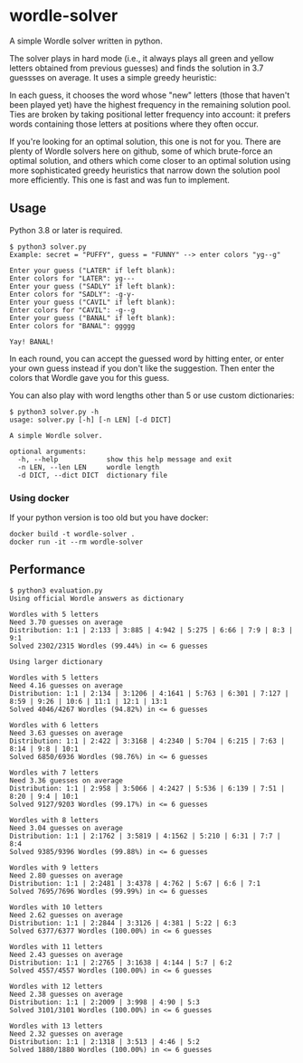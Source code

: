 # wordle-solver

A simple Wordle solver written in python.

The solver plays in hard mode (i.e., it always plays all green and yellow letters
obtained from previous guesses) and finds the solution in 3.7 guessses on average.
It uses a simple greedy heuristic:

In each guess, it chooses the word whose "new" letters (those that haven't been
played yet) have the highest frequency in the remaining solution pool. Ties are
broken by taking positional letter frequency into account: it prefers words
containing those letters at positions where they often occur.

If you're looking for an optimal solution, this one is not for you. There are
plenty of Wordle solvers here on github, some of which brute-force an optimal
solution, and others which come closer to an optimal solution using more
sophisticated greedy heuristics that narrow down the solution pool more
efficiently. This one is fast and was fun to implement.

## Usage

Python 3.8 or later is required.

```
$ python3 solver.py
Example: secret = "PUFFY", guess = "FUNNY" --> enter colors "yg--g"

Enter your guess ("LATER" if left blank):
Enter colors for "LATER": yg---
Enter your guess ("SADLY" if left blank):
Enter colors for "SADLY": -g-y-
Enter your guess ("CAVIL" if left blank):
Enter colors for "CAVIL": -g--g
Enter your guess ("BANAL" if left blank):
Enter colors for "BANAL": ggggg

Yay! BANAL!
```

In each round, you can accept the guessed word by hitting enter, or enter your own
guess instead if you don't like the suggestion. Then enter the colors that Wordle
gave you for this guess.

You can also play with word lengths other than 5 or use custom dictionaries:

```
$ python3 solver.py -h
usage: solver.py [-h] [-n LEN] [-d DICT]

A simple Wordle solver.

optional arguments:
  -h, --help            show this help message and exit
  -n LEN, --len LEN     wordle length
  -d DICT, --dict DICT  dictionary file
```

### Using docker

If your python version is too old but you have docker:

```
docker build -t wordle-solver .
docker run -it --rm wordle-solver
```

## Performance

```
$ python3 evaluation.py
Using official Wordle answers as dictionary

Wordles with 5 letters
Need 3.70 guesses on average
Distribution: 1:1 | 2:133 | 3:885 | 4:942 | 5:275 | 6:66 | 7:9 | 8:3 | 9:1
Solved 2302/2315 Wordles (99.44%) in <= 6 guesses

Using larger dictionary

Wordles with 5 letters
Need 4.16 guesses on average
Distribution: 1:1 | 2:134 | 3:1206 | 4:1641 | 5:763 | 6:301 | 7:127 | 8:59 | 9:26 | 10:6 | 11:1 | 12:1 | 13:1
Solved 4046/4267 Wordles (94.82%) in <= 6 guesses

Wordles with 6 letters
Need 3.63 guesses on average
Distribution: 1:1 | 2:422 | 3:3168 | 4:2340 | 5:704 | 6:215 | 7:63 | 8:14 | 9:8 | 10:1
Solved 6850/6936 Wordles (98.76%) in <= 6 guesses

Wordles with 7 letters
Need 3.36 guesses on average
Distribution: 1:1 | 2:958 | 3:5066 | 4:2427 | 5:536 | 6:139 | 7:51 | 8:20 | 9:4 | 10:1
Solved 9127/9203 Wordles (99.17%) in <= 6 guesses

Wordles with 8 letters
Need 3.04 guesses on average
Distribution: 1:1 | 2:1762 | 3:5819 | 4:1562 | 5:210 | 6:31 | 7:7 | 8:4
Solved 9385/9396 Wordles (99.88%) in <= 6 guesses

Wordles with 9 letters
Need 2.80 guesses on average
Distribution: 1:1 | 2:2481 | 3:4378 | 4:762 | 5:67 | 6:6 | 7:1
Solved 7695/7696 Wordles (99.99%) in <= 6 guesses

Wordles with 10 letters
Need 2.62 guesses on average
Distribution: 1:1 | 2:2844 | 3:3126 | 4:381 | 5:22 | 6:3
Solved 6377/6377 Wordles (100.00%) in <= 6 guesses

Wordles with 11 letters
Need 2.43 guesses on average
Distribution: 1:1 | 2:2765 | 3:1638 | 4:144 | 5:7 | 6:2
Solved 4557/4557 Wordles (100.00%) in <= 6 guesses

Wordles with 12 letters
Need 2.38 guesses on average
Distribution: 1:1 | 2:2009 | 3:998 | 4:90 | 5:3
Solved 3101/3101 Wordles (100.00%) in <= 6 guesses

Wordles with 13 letters
Need 2.32 guesses on average
Distribution: 1:1 | 2:1318 | 3:513 | 4:46 | 5:2
Solved 1880/1880 Wordles (100.00%) in <= 6 guesses
```

